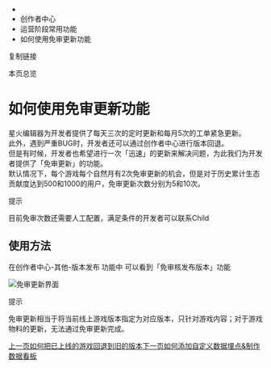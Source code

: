  * [](/)
  * 创作者中心
  * 运营阶段常用功能
  * 如何使用免审更新功能

复制链接

本页总览

# 如何使用免审更新功能

星火编辑器为开发者提供了每天三次的定时更新和每月5次的工单紧急更新。  
此外，遇到严重BUG时，开发者还可以通过创作者中心进行版本回退。  
但是有时候，开发者也希望进行一次「迅速」的更新来解决问题，为此我们为开发者提供了「免审更新」的功能。  
默认情况下，每个游戏每个自然月有2次免审更新的机会，但是对于历史累计生态贡献度达到500和1000的用户，免审更新次数分别为5和10次。

提示

目前免审次数还需要人工配置，满足条件的开发者可以联系Child

## 使用方法[​](/Manual/Developer/OpStage/QuickReview#使用方法 "使用方法的直接链接")

在创作者中心-其他-版本发布 功能中 可以看到「免审核发布版本」功能

![免审更新界面](https://doc.sce.xd.com/assets/images/免审更新-a885c1fe085826f8b66817ee1f15676f.png)

提示

免审更新相当于将当前线上游戏版本指定为对应版本，只针对游戏内容；对于游戏物料的更新，无法通过免审更新完成。

[上一页如何把已上线的游戏回退到旧的版本](/Manual/Developer/OpStage/Fallback)[下一页如何添加自定义数据埋点&制作数据看板](/Manual/Developer/OpStage/CustomizedData)


